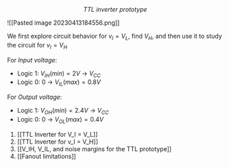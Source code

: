 <center><em> TTL inverter prototype</em></center>

![[Pasted image 20230413184556.png]]

We first explore circuit behavior for $v_I = V_L$, find $V_H$, and then use it to study the circuit for $v_I = V_H$

For *Input voltage*:
- Logic 1: $V_{IH} (min) = 2V$ → $V_{CC}$
- Logic 0: 0 → $V_{IL}(max) = 0.8V$

For *Output voltage*:
- Logic 1: $V_{OH}(min) = 2.4V$ → $V_{CC}$
- Logic 0: 0 → $V_{OL}(max) = 0.4V$

1. [[TTL Inverter for V_I = V_L]]
2. [[TTL Inverter for v_I = V_H]]
3. [[V_IH, V_IL, and noise margins for the TTL prototype]]
4. [[Fanout limitations]]
